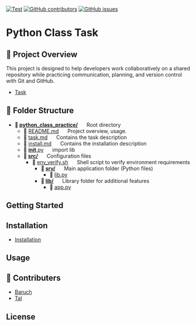 [![Test](https://img.shields.io/badge/Python%20class%20practice-8A2BE2)]([https://](https://img.shields.io/badge/Python%20class%20practice-8A2BE2)) [![GitHub contributors](https://img.shields.io/github/contributors/mendelsontal/python_class_practice)](https://github.com/mendelsontal/python_class_practice/graphs/contributors) [![GitHub issues](https://img.shields.io/github/issues/coderjojo/creative-profile-readme)](https://github.com/mendelsontal/python_class_practice/issues)
# Python Class Task
<!-- ABOUT THE PROJECT -->
## 📌 Project Overview
This project is designed to help developers work collaboratively on a shared repository while practicing communication, planning, and version control with Git and GitHub.

- [Task](./task.md)
<!-- FOLDER STRACTURE -->
## 📁 Folder Structure
- **📁 <span style="display: inline-block; margin-right: 20px;">[python_class_practice/](./)</span>** Root directory  
  - 📄 <span style="display: inline-block; margin-right: 20px;">[README.md](./README.md)</span> Project overview, usage.
  - 📄 <span style="display: inline-block; margin-right: 20px;">[task.md](./task.md)</span> Contains the task description
  - 📄 <span style="display: inline-block; margin-right: 20px;">[install.md](./install.md)</span> Contains the installation description
  - 📜 <span style="display: inline-block; margin-right: 20px;">[__init__.py](./__init__.py)</span>   import lib
  - **📂 <span style="display: inline-block; margin-right: 20px;">[src/](./src)</span>** Configuration files  
    - 📜 <span style="display: inline-block; margin-right: 20px;">[env_verify.sh](./src/env_verify.sh)</span>   Shell script to verify environment requirements
        - **📂 <span style="display: inline-block; margin-right: 20px;">[srv/](./src/srv)</span>** Main application folder (Python files)
            - 📜 <span style="display: inline-block; margin-right: 20px;">[lib.py](./src/src/lib.py)</span> 
        - **📂 <span style="display: inline-block; margin-right: 20px;">[lib/](./src/lib)</span>** Library folder for additional features
            - 📜 <span style="display: inline-block; margin-right: 20px;">[app.py](./src/lib/app.py)</span> 

<!-- GETTING STARTED -->
## Getting Started


<!-- Installation -->
## Installation
- [Installation](./install.md)
  
<!-- USAGE EXAMPLES -->
## Usage

<!-- CONTRIBUTERS -->
## 👥 Contributers
* [Baruch](https://github.com/baruchgu)
* [Tal](https://github.com/mendelsontal)

<!-- LICENSE -->
## License
